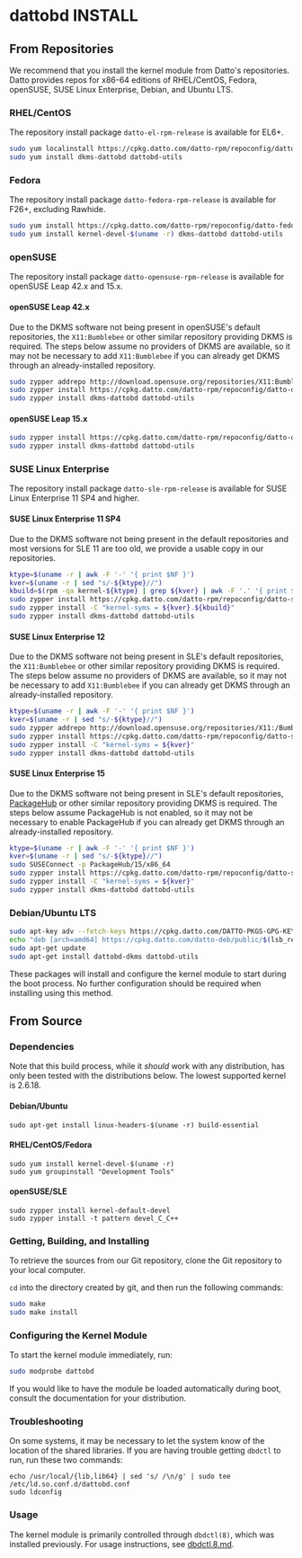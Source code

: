 # dattobd INSTALL

## From Repositories
We recommend that you install the kernel module from Datto's repositories. Datto provides repos for x86-64 editions of RHEL/CentOS, Fedora, openSUSE, SUSE Linux Enterprise, Debian, and Ubuntu LTS.

### RHEL/CentOS
The repository install package `datto-el-rpm-release` is available for EL6+.
```bash
sudo yum localinstall https://cpkg.datto.com/datto-rpm/repoconfig/datto-el-rpm-release-$(rpm -E %rhel)-latest.noarch.rpm
sudo yum install dkms-dattobd dattobd-utils
```
### Fedora
The repository install package `datto-fedora-rpm-release` is available for F26+, excluding Rawhide.
```bash
sudo yum install https://cpkg.datto.com/datto-rpm/repoconfig/datto-fedora-rpm-release-$(rpm -E %fedora)-latest.noarch.rpm
sudo yum install kernel-devel-$(uname -r) dkms-dattobd dattobd-utils
```
### openSUSE
The repository install package `datto-opensuse-rpm-release` is available for openSUSE Leap 42.x and 15.x.
#### openSUSE Leap 42.x
Due to the DKMS software not being present in openSUSE's default repositories, the `X11:Bumblebee` or other similar repository providing
DKMS is required. The steps below assume no providers of DKMS are available, so it may not be necessary to add `X11:Bumblebee` if you can
already get DKMS through an already-installed repository.
```bash
sudo zypper addrepo http://download.opensuse.org/repositories/X11:Bumblebee/openSUSE_Leap_42.3/X11:Bumblebee.repo
sudo zypper install https://cpkg.datto.com/datto-rpm/repoconfig/datto-opensuse-rpm-release-42.1-latest.noarch.rpm
sudo zypper install dkms-dattobd dattobd-utils
```
#### openSUSE Leap 15.x
```bash
sudo zypper install https://cpkg.datto.com/datto-rpm/repoconfig/datto-opensuse-rpm-release-15.0-latest.noarch.rpm
sudo zypper install dkms-dattobd dattobd-utils
```
### SUSE Linux Enterprise
The repository install package `datto-sle-rpm-release` is available for SUSE Linux Enterprise 11 SP4 and higher.
#### SUSE Linux Enterprise 11 SP4
Due to the DKMS software not being present in the default repositories and most versions for SLE 11 are too old, we provide a
usable copy in our repositories.
```bash
ktype=$(uname -r | awk -F '-' '{ print $NF }')
kver=$(uname -r | sed "s/-${ktype}//")
kbuild=$(rpm -qa kernel-${ktype} | grep ${kver} | awk -F '.' '{ print $NF }')
sudo zypper install https://cpkg.datto.com/datto-rpm/repoconfig/datto-sle-rpm-release-11-latest.noarch.rpm
sudo zypper install -C "kernel-syms = ${kver}.${kbuild}"
sudo zypper install dkms-dattobd dattobd-utils
```
#### SUSE Linux Enterprise 12
Due to the DKMS software not being present in SLE's default repositories, the `X11:Bumblebee` or other similar repository providing
DKMS is required. The steps below assume no providers of DKMS are available, so it may not be necessary to add `X11:Bumblebee` if you can
already get DKMS through an already-installed repository.
```bash
ktype=$(uname -r | awk -F '-' '{ print $NF }')
kver=$(uname -r | sed "s/-${ktype}//")
sudo zypper addrepo http://download.opensuse.org/repositories/X11:/Bumblebee/SLE_12_SP4_Backports/X11:Bumblebee.repo
sudo zypper install https://cpkg.datto.com/datto-rpm/repoconfig/datto-sle-rpm-release-12-latest.noarch.rpm
sudo zypper install -C "kernel-syms = ${kver}"
sudo zypper install dkms-dattobd dattobd-utils
```
#### SUSE Linux Enterprise 15
Due to the DKMS software not being present in SLE's default repositories, [PackageHub](https://packagehub.suse.com/) or other similar
repository providing DKMS is required. The steps below assume PackageHub is not enabled, so it may not be necessary to enable
PackageHub if you can already get DKMS through an already-installed repository.
```bash
ktype=$(uname -r | awk -F '-' '{ print $NF }')
kver=$(uname -r | sed "s/-${ktype}//")
sudo SUSEConnect -p PackageHub/15/x86_64
sudo zypper install https://cpkg.datto.com/datto-rpm/repoconfig/datto-sle-rpm-release-15-latest.noarch.rpm
sudo zypper install -C "kernel-syms = ${kver}"
sudo zypper install dkms-dattobd dattobd-utils
```
### Debian/Ubuntu LTS
```bash
sudo apt-key adv --fetch-keys https://cpkg.datto.com/DATTO-PKGS-GPG-KEY
echo "deb [arch=amd64] https://cpkg.datto.com/datto-deb/public/$(lsb_release -sc) $(lsb_release -sc) main" | sudo tee /etc/apt/sources.list.d/datto-linux-agent.list
sudo apt-get update
sudo apt-get install dattobd-dkms dattobd-utils
```

These packages will install and configure the kernel module to start during the boot process. No further configuration should be required when installing using this method.


## From Source

### Dependencies

Note that this build process, while it _should_ work with any distribution, has only been tested with the distributions below. The lowest supported kernel is 2.6.18.

#### Debian/Ubuntu
```
sudo apt-get install linux-headers-$(uname -r) build-essential
```

#### RHEL/CentOS/Fedora
```
sudo yum install kernel-devel-$(uname -r)
sudo yum groupinstall "Development Tools"
```

#### openSUSE/SLE
```
sudo zypper install kernel-default-devel
sudo zypper install -t pattern devel_C_C++
```

### Getting, Building, and Installing
To retrieve the sources from our Git repository, clone the Git repository to your local computer.

`cd` into the directory created by git, and then run the following commands:
```bash
sudo make
sudo make install
```

### Configuring the Kernel Module
To start the kernel module immediately, run:
```bash
sudo modprobe dattobd
```

If you would like to have the module be loaded automatically during boot, consult the documentation for your distribution.

### Troubleshooting
On some systems, it may be necessary to let the system know of the location of the shared libraries. If you are having trouble getting `dbdctl` to run, run these two commands:
```
echo /usr/local/{lib,lib64} | sed 's/ /\n/g' | sudo tee /etc/ld.so.conf.d/dattobd.conf
sudo ldconfig
```

### Usage
The kernel module is primarily controlled through `dbdctl(8)`, which was installed previously. For usage instructions, see [dbdctl.8.md](doc/dbdctl.8.md).
